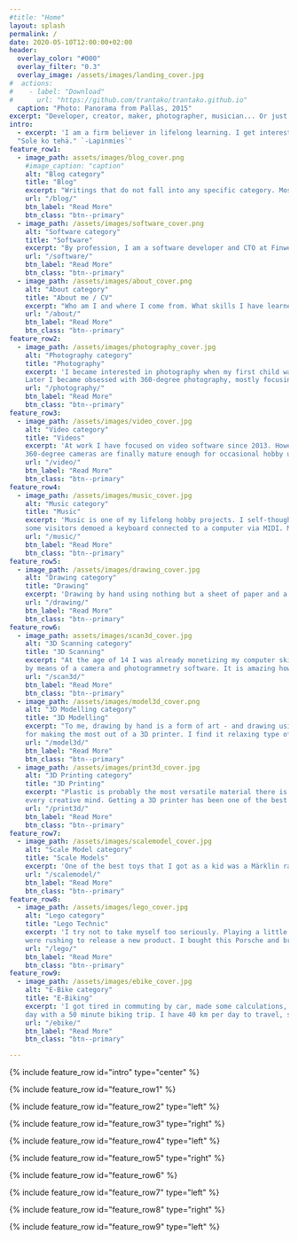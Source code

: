 ```yaml
---
#title: "Home"
layout: splash
permalink: /
date: 2020-05-10T12:00:00+02:00
header:
  overlay_color: "#000"
  overlay_filter: "0.3"
  overlay_image: /assets/images/landing_cover.jpg
#  actions:
#    - label: "Download"
#      url: "https://github.com/trantako/trantako.github.io"
  caption: "Photo: Panorama from Pallas, 2015"
excerpt: "Developer, creator, maker, photographer, musician... Or just an ordinary guy who enjoys re-training his brain with new skills."
intro: 
  - excerpt: 'I am a firm believer in lifelong learning. I get interested in new things easily. Knowing the versatility of the human brain, my attitude always is "anyone with perseverance can learn to do this". Hence, this personal website is a mix of all things I enjoy to do!<br><br>
  "Sole ko tehä." `-Lapinmies`'
feature_row1:
  - image_path: assets/images/blog_cover.png
    #image_caption: "caption"
    alt: "Blog category"
    title: "Blog"
    excerpt: "Writings that do not fall into any specific category. Mostly dealing with matters of current or local interest. Sometimes written in Finnish (my native language)."
    url: "/blog/"
    btn_label: "Read More"
    btn_class: "btn--primary"
  - image_path: /assets/images/software_cover.png
    alt: "Software category"
    title: "Software"
    excerpt: "By profession, I am a software developer and CTO at Finwe Ltd. Here you'll find content related to software development - especially on sensors and video."
    url: "/software/"
    btn_label: "Read More"
    btn_class: "btn--primary"
  - image_path: /assets/images/about_cover.png
    alt: "About category"
    title: "About me / CV"
    excerpt: "Who am I and where I come from. What skills I have learned and what are my ambitions professionally and generally in life. Also a formal CV. "
    url: "/about/"
    btn_label: "Read More"
    btn_class: "btn--primary"
feature_row2:
  - image_path: /assets/images/photography_cover.jpg
    alt: "Photography category"
    title: "Photography"
    excerpt: 'I became interested in photography when my first child was born. She was moving too fast for camera phones of that time, so I got a DSLR.
    Later I became obsessed with 360-degree photography, mostly focusing on winter landscapes from Muonio, located in Finnish Lapland.'
    url: "/photography/"
    btn_label: "Read More"
    btn_class: "btn--primary"
feature_row3:
  - image_path: /assets/images/video_cover.jpg
    alt: "Video category"
    title: "Videos"
    excerpt: 'At work I have focused on video software since 2013. However, making videos myself is a much newer thing. It started in 2019 when I considered that
    360-degree cameras are finally mature enough for occasional hobby use.'
    url: "/video/"
    btn_label: "Read More"
    btn_class: "btn--primary"
feature_row4:
  - image_path: /assets/images/music_cover.jpg
    alt: "Music category"
    title: "Music"
    excerpt: 'Music is one of my lifelong hobby projects. I self-thought myself to play piano at the age of 6 or 7. When I was at 1st grade in the elementary school,
    some visitors demoed a keyboard connected to a computer via MIDI. Mind blown, spent my youth composing music with a similar setup. Recently, I`ve been playing guitars.'
    url: "/music/"
    btn_label: "Read More"
    btn_class: "btn--primary"
feature_row5:
  - image_path: /assets/images/drawing_cover.jpg
    alt: "Drawing category"
    title: "Drawing"
    excerpt: 'Drawing by hand using nothing but a sheet of paper and a pencil is a form of art that I find interesting. Sometimes I draw nothing for years, and then suddenly get attracted to it again. It is a great way to learn eye-hand coordination.'
    url: "/drawing/"
    btn_label: "Read More"
    btn_class: "btn--primary"
feature_row6:
  - image_path: assets/images/scan3d_cover.jpg
    alt: "3D Scanning category"
    title: "3D Scanning"
    excerpt: "At the age of 14 I was already monetizing my computer skills by by scanning and proof-reading articles for a magazine. Later I became interested in 3D scanning
    by means of a camera and photogrammetry software. It is amazing how precise 3D models can be created using a camera and some clever math!"
    url: "/scan3d/"
    btn_label: "Read More"
    btn_class: "btn--primary"
  - image_path: /assets/images/model3d_cover.png
    alt: "3D Modelling category"
    title: "3D Modelling"
    excerpt: "To me, drawing by hand is a form of art - and drawing using a computer is great for designing functional, printable components. This skill is almost mandatory
    for making the most out of a 3D printer. I find it relaxing type of problem solving - like filling a cross-words puzzle or a sudoku."
    url: "/model3d/"
    btn_label: "Read More"
    btn_class: "btn--primary"
  - image_path: /assets/images/print3d_cover.jpg
    alt: "3D Printing category"
    title: "3D Printing"
    excerpt: "Plastic is probably the most versatile material there is. Being able to print almost any imaginable form within a few hours at home - that is revolutionary for 
    every creative mind. Getting a 3D printer has been one of the best purchases I've ever made. There is some learning curve, though."
    url: "/print3d/"
    btn_label: "Read More"
    btn_class: "btn--primary"
feature_row7:
  - image_path: /assets/images/scalemodel_cover.jpg
    alt: "Scale Model category"
    title: "Scale Models"
    excerpt: 'One of the best toys that I got as a kid was a Märklin railway. I also put together quite a number of Revell airplanes. All in all, scale models are still fun to build, as like to put attention to details. In my garage, I have the same Märklin railway and a long-term project to build a complete landscape for it...'
    url: "/scalemodel/"
    btn_label: "Read More"
    btn_class: "btn--primary"
feature_row8:
  - image_path: /assets/images/lego_cover.jpg
    alt: "Lego category"
    title: "Lego Technic"
    excerpt: 'I try not to take myself too seriously. Playing a little every once in a while is fun and relaxing. Lego Technic series is awesome. A few years back at work we
    were rushing to release a new product. I bought this Porsche and brought it to the office, to be built together as a prize for completing the product release.'
    url: "/lego/"
    btn_label: "Read More"
    btn_class: "btn--primary"
feature_row9:
  - image_path: /assets/images/ebike_cover.jpg
    alt: "E-Bike category"
    title: "E-Biking"
    excerpt: 'I got tired in commuting by car, made some calculations, and bought an e-bike. One of the best decisions I have made. It is so relaxing to begin and end a working
    day with a 50 minute biking trip. I have 40 km per day to travel, so it took a while to get used to this pace. The first winter went OK, but working from home due to COVID-19 totally messed my routine.'
    url: "/ebike/"
    btn_label: "Read More"
    btn_class: "btn--primary"

---
```


{% include feature_row id="intro" type="center" %}

{% include feature_row id="feature_row1" %}

{% include feature_row id="feature_row2" type="left" %}

{% include feature_row id="feature_row3" type="right" %}

{% include feature_row id="feature_row4" type="left" %}

{% include feature_row id="feature_row5" type="right" %}

{% include feature_row id="feature_row6" %}

{% include feature_row id="feature_row7" type="left" %}

{% include feature_row id="feature_row8" type="right" %}

{% include feature_row id="feature_row9" type="left" %}